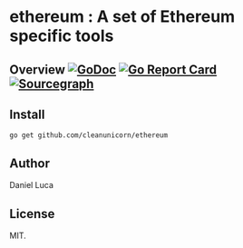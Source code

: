 # ethereum : A set of Ethereum specific tools

## Overview [![GoDoc](https://godoc.org/github.com/cleanunicorn/ethereum?status.svg)](https://godoc.org/github.com/cleanunicorn/ethereum) [![Go Report Card](https://goreportcard.com/badge/github.com/cleanunicorn/ethereum)](https://goreportcard.com/report/github.com/cleanunicorn/ethereum) [![Sourcegraph](https://sourcegraph.com/github.com/cleanunicorn/ethereum/-/badge.svg)](https://sourcegraph.com/github.com/cleanunicorn/ethereum?badge)

## Install

```
go get github.com/cleanunicorn/ethereum
```

## Author

Daniel Luca

## License

MIT.
